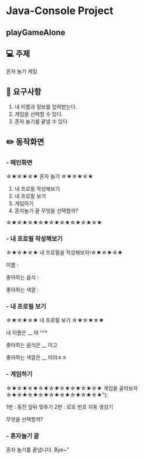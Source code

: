 # Java-Console Project
## playGameAlone

## :computer: 주제
혼자 놀기 게임

## :pushpin: 요구사항
1. 내 이름과 정보를 입력받는다.
2. 게임을 선택할 수 있다.
3. 혼자 놀기를 끝낼 수 있다

## :pencil2: 동작화면

### - 메인화면 
☆★☆★☆★ 혼자 놀기 ☆★☆★☆★
1. 내 프로필 작성해보기
2. 내 프로필 보기
3. 게임하기
4. 혼자놀기 끝
무엇을 선택할까?


☆★☆★☆★☆★☆★☆★☆★☆★☆★


### - 내 프로필 작성해보기
☆★☆★☆★ 내 프로필을 작성해보자!☆★☆★☆★


이름 : 


좋아하는 음식 : 


좋아하는 색깔 : 
    
    
### - 내 프로필 보기
☆★☆★☆★ 내 프로필 보기 ☆★☆★☆★


내 이름은 __ 야 ^^*


좋아하는 음식은 __ 이고


좋아하는 색깔은 __ 이야ㅎㅎ

### - 게임하기
☆★☆★☆★☆★☆★☆★☆★☆★☆★ 게임을 골라보자 ☆★☆★☆★☆★☆★☆★☆★☆★☆★");


1번 : 동전 앞뒤 맞추기    2번 : 로또 번호 자동 생성기


무엇을 선택할까?


### - 혼자놀기 끝

혼자 놀기를 끝냅니다. Bye~"
